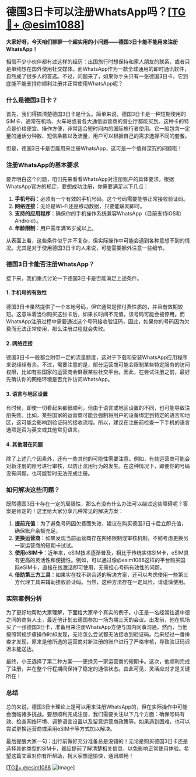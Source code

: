 # 德国3日卡可以注册WhatsApp吗？[[TG💪+ @esim1088](https://t.me/s/esim1088)]

**大家好呀，今天咱们聊聊一个超实用的小问题——德国3日卡能不能用来注册WhatsApp！**  

相信不少小伙伴都有过这样的经历：出国旅行时想保持和家人朋友的联系，或者只是单纯想在国外使用社交媒体。而WhatsApp作为一款全球通用的即时通讯软件，自然成了很多人的首选。不过，问题来了，如果你手头只有一张德国3日卡，它到底能不能支持你顺利注册并正常使用WhatsApp呢？

### 什么是德国3日卡？

首先，我们得搞清楚德国3日卡是什么。简单来说，德国3日卡是一种短期使用的SIM卡，通常在机场、火车站或者各大通信运营商的营业厅都能买到。这种卡的特点是价格便宜、操作方便，非常适合短时间内的国际旅行者使用。它一般包含一定量的通话分钟数、短信条数以及流量，用户可以根据自己的需求选择不同的套餐。

但是，德国3日卡是否能用来注册WhatsApp，这可是一个值得深究的问题哦！

### 注册WhatsApp的基本要求

要弄明白这个问题，咱们先来看看WhatsApp对注册账户的具体要求。根据WhatsApp官方的规定，要想成功注册，你需要满足以下几点：

1. **手机号码**：必须有一个有效的手机号码。这个号码需要能够正常接收验证码。
2. **网络连接**：无论是Wi-Fi还是移动数据，只要能联网即可。
3. **支持的应用程序**：确保你的手机操作系统兼容WhatsApp（目前支持iOS和Android）。
4. **年龄限制**：用户需年满16岁或以上。

从表面上看，这些条件似乎并不复杂，但实际操作中可能会遇到各种意想不到的情况。尤其是对于使用德国3日卡的人来说，可能需要额外注意一些细节。

### 德国3日卡能否注册WhatsApp？

接下来，我们重点讨论一下德国3日卡是否能满足上述条件。

#### 1. 手机号的有效性
德国3日卡虽然提供了一个本地号码，但它通常是预付费性质的，并且有效期较短。这意味着当你购买这张卡后，如果长时间不充值，该号码可能会被停用。而WhatsApp注册过程中需要通过这个号码接收验证码，因此，如果你的号码因为欠费而无法正常使用，那么注册过程就会失败。

#### 2. 网络连接
德国3日卡一般都会附带一定的流量额度，这对于下载和安装WhatsApp应用程序来说绰绰有余。不过，需要注意的是，部分运营商可能会限制某些特定服务的访问权限，比如有些国家的运营商会屏蔽某些社交平台。因此，在尝试注册之前，最好先确认你的网络环境是否允许访问WhatsApp。

#### 3. 语言与地区设置
有时候，即使一切看起来都很顺利，但由于语言或地区设置的不同，也可能导致注册失败。比如，某些国家的运营商可能会强制将用户的设备绑定到特定的语言和地区，这可能会影响到验证码的接收流程。所以，建议在注册前检查一下手机的语言选项是否为英文或其他常见语言。

#### 4. 其他潜在问题
除了上述几个因素外，还有一些其他的可能性需要注意。例如，有些运营商可能会对新注册的账号进行审核，以防止滥用行为的发生。在这种情况下，即便你的号码没有问题，也可能暂时无法完成注册。

### 如何解决这些问题？

既然德国3日卡存在一定的局限性，那么有没有什么办法可以绕过这些障碍呢？答案是肯定的！这里给大家分享几种常见的解决方案：

1. **提前充值**：为了避免号码因欠费而失效，建议在购买德国3日卡后立即充值，确保账户余额充足。
2. **更换运营商**：如果发现当前运营商存在网络限制或审核机制，不妨考虑更换另一家运营商的短期卡试试。
3. **使用eSIM卡**：近年来，eSIM技术逐渐普及，相比于传统实体SIM卡，eSIM具有更高的灵活性和便捷性。例如，可以通过像@esim1088这样的平台购买国际eSIM卡，直接在线激活即可使用，无需担心号码有效性的问题。
4. **借助第三方工具**：如果实在找不到合适的解决方案，还可以考虑使用一些第三方代理工具来辅助接收验证码。当然，这种方法存在一定风险，请谨慎使用。

### 实际案例分析

为了更好地帮助大家理解，下面给大家举个真实的例子。小王是一名经常往返中德之间的商务人士，最近他计划去德国参加一场为期三天的会议。出发前，他在机场买了一张德国3日卡，准备用来注册WhatsApp方便与国内同事沟通。然而，当他按照常规步骤操作时却发现，无论怎么尝试都无法接收到验证码。后来经过一番排查才发现，原来是他所选的运营商对新注册的账户进行了严格审核，导致验证码迟迟未能送达。

最终，小王选择了第二种方案——更换另一家运营商的短期卡。这次，他顺利完成了注册，并在整个行程期间保持了稳定的通信状态。由此可见，灵活应对才是关键所在！

### 总结

总的来说，德国3日卡理论上是可以用来注册WhatsApp的，但在实际操作中可能会面临诸多挑战。要想顺利完成注册，我们需要关注以下几个方面：确保号码有效、检查网络环境、调整语言设置以及留意运营商政策等。如果遇到困难，也可以尝试更换运营商或采用eSIM卡等方式加以解决。

最后提醒大家一句：出行前做好充分准备总是没错的！无论是购买德国3日卡还是选择其他类型的SIM卡，都应提前了解清楚相关信息，以免影响正常使用体验。希望这篇文章对你有所帮助，祝大家旅途愉快，通讯顺畅！

[[TG💪+ @esim1088](https://t.me/s/esim1088) ![Image](https://i.postimg.cc/4NQfJmqS/Snipaste-2025-05-13-00-14-12.png)]